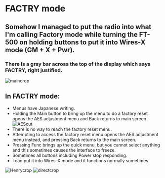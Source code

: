 # FACTRY mode

## Somehow I managed to put the radio into what I'm calling Factory mode while turning the FT-500 on holding buttons to put it into Wires-X mode (GM + X + Pwr).
### There is a gray bar across the top of the display which says FACTRY, right justified.

![maincrop](https://github.com/CodeAKrome/PigKnuckles/assets/44734955/5cecf985-241a-44a7-bed8-baf64b5f22d3)

## In FACTRY mode:
- Menus have Japanese writing.
- Holding the Main button to bring up the menu to do a factory reset opens the AES adjustment menu and Back returns to main screen.
![AEScut](https://github.com/CodeAKrome/PigKnuckles/assets/44734955/f4098ef7-1ef0-402e-a8c6-4bce24d3a6f4)
- There is no way to reach the factory reset menu.
- Attempting to access the factory reset menu opens the AES adjustment menu instead, and pressing Back returns to the main screen.
- Pressing Func brings up the quick menu, but you cannot select anything and this sometimes causes the interface to freeze.
- Sometimes all buttons including Power stop responding.
- I can put it into Wires-X mode and it functions normally sometimes.

![Henrycrop](https://github.com/CodeAKrome/PigKnuckles/assets/44734955/55c58dfa-45dd-4a64-a339-42b1935c183f)
![directcrop](https://github.com/CodeAKrome/PigKnuckles/assets/44734955/6b49ec05-adcb-46db-9a0e-b08fb3057fad)
